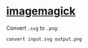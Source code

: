 # [imagemagick](https://github.com/ImageMagick/ImageMagick)

Convert `.svg` to `.png`:

```sh
convert input.svg output.png
```
